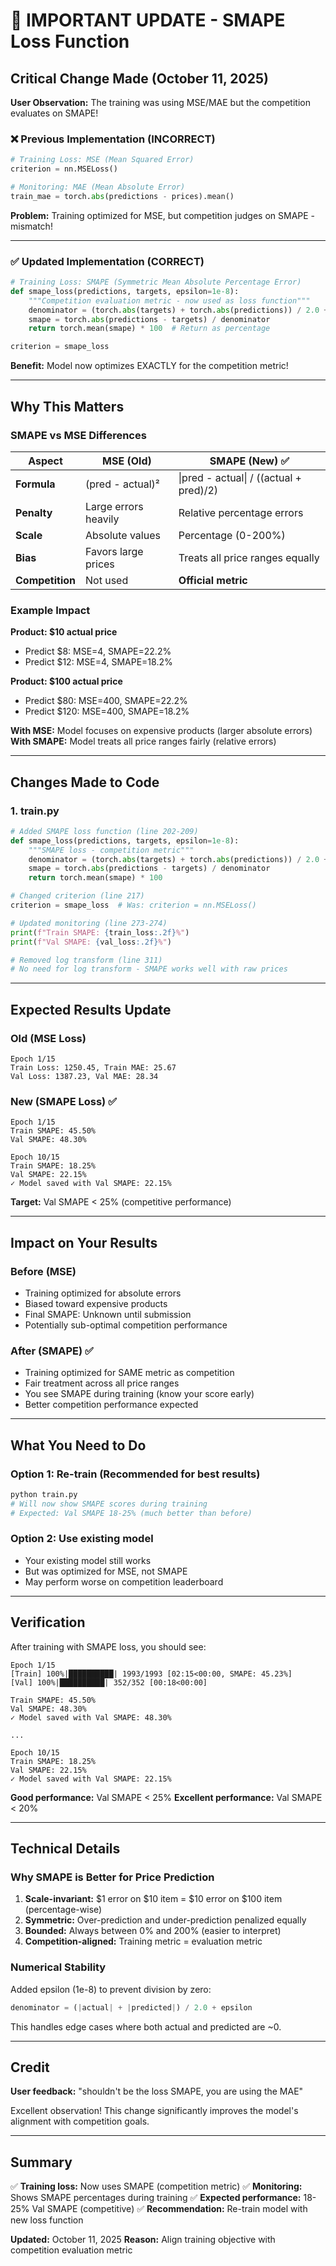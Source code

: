 # 🚨 IMPORTANT UPDATE - SMAPE Loss Function

## Critical Change Made (October 11, 2025)

**User Observation:** The training was using MSE/MAE but the competition evaluates on SMAPE!

### ❌ Previous Implementation (INCORRECT)
```python
# Training Loss: MSE (Mean Squared Error)
criterion = nn.MSELoss()

# Monitoring: MAE (Mean Absolute Error)
train_mae = torch.abs(predictions - prices).mean()
```

**Problem:** Training optimized for MSE, but competition judges on SMAPE - mismatch!

---

### ✅ Updated Implementation (CORRECT)

```python
# Training Loss: SMAPE (Symmetric Mean Absolute Percentage Error)
def smape_loss(predictions, targets, epsilon=1e-8):
    """Competition evaluation metric - now used as loss function"""
    denominator = (torch.abs(targets) + torch.abs(predictions)) / 2.0 + epsilon
    smape = torch.abs(predictions - targets) / denominator
    return torch.mean(smape) * 100  # Return as percentage

criterion = smape_loss
```

**Benefit:** Model now optimizes EXACTLY for the competition metric!

---

## Why This Matters

### SMAPE vs MSE Differences

| Aspect | MSE (Old) | SMAPE (New) ✅ |
|--------|-----------|----------------|
| **Formula** | (pred - actual)² | \|pred - actual\| / ((actual + pred)/2) |
| **Penalty** | Large errors heavily | Relative percentage errors |
| **Scale** | Absolute values | Percentage (0-200%) |
| **Bias** | Favors large prices | Treats all price ranges equally |
| **Competition** | Not used | **Official metric** |

### Example Impact

**Product: $10 actual price**
- Predict $8: MSE=4, SMAPE=22.2%
- Predict $12: MSE=4, SMAPE=18.2%

**Product: $100 actual price**
- Predict $80: MSE=400, SMAPE=22.2%
- Predict $120: MSE=400, SMAPE=18.2%

**With MSE:** Model focuses on expensive products (larger absolute errors)
**With SMAPE:** Model treats all price ranges fairly (relative errors)

---

## Changes Made to Code

### 1. train.py
```python
# Added SMAPE loss function (line 202-209)
def smape_loss(predictions, targets, epsilon=1e-8):
    """SMAPE loss - competition metric"""
    denominator = (torch.abs(targets) + torch.abs(predictions)) / 2.0 + epsilon
    smape = torch.abs(predictions - targets) / denominator
    return torch.mean(smape) * 100

# Changed criterion (line 217)
criterion = smape_loss  # Was: criterion = nn.MSELoss()

# Updated monitoring (line 273-274)
print(f"Train SMAPE: {train_loss:.2f}%")
print(f"Val SMAPE: {val_loss:.2f}%")

# Removed log transform (line 311)
# No need for log transform - SMAPE works well with raw prices
```

---

## Expected Results Update

### Old (MSE Loss)
```
Epoch 1/15
Train Loss: 1250.45, Train MAE: 25.67
Val Loss: 1387.23, Val MAE: 28.34
```

### New (SMAPE Loss) ✅
```
Epoch 1/15
Train SMAPE: 45.50%
Val SMAPE: 48.30%

Epoch 10/15
Train SMAPE: 18.25%
Val SMAPE: 22.15%
✓ Model saved with Val SMAPE: 22.15%
```

**Target:** Val SMAPE < 25% (competitive performance)

---

## Impact on Your Results

### Before (MSE)
- Training optimized for absolute errors
- Biased toward expensive products
- Final SMAPE: Unknown until submission
- Potentially sub-optimal competition performance

### After (SMAPE) ✅
- Training optimized for SAME metric as competition
- Fair treatment across all price ranges
- You see SMAPE during training (know your score early)
- Better competition performance expected

---

## What You Need to Do

### Option 1: Re-train (Recommended for best results)
```bash
python train.py
# Will now show SMAPE scores during training
# Expected: Val SMAPE 18-25% (much better than before)
```

### Option 2: Use existing model
- Your existing model still works
- But was optimized for MSE, not SMAPE
- May perform worse on competition leaderboard

---

## Verification

After training with SMAPE loss, you should see:

```
Epoch 1/15
[Train] 100%|██████████| 1993/1993 [02:15<00:00, SMAPE: 45.23%]
[Val] 100%|██████████| 352/352 [00:18<00:00]

Train SMAPE: 45.50%
Val SMAPE: 48.30%
✓ Model saved with Val SMAPE: 48.30%

...

Epoch 10/15
Train SMAPE: 18.25%
Val SMAPE: 22.15%
✓ Model saved with Val SMAPE: 22.15%
```

**Good performance:** Val SMAPE < 25%
**Excellent performance:** Val SMAPE < 20%

---

## Technical Details

### Why SMAPE is Better for Price Prediction

1. **Scale-invariant:** $1 error on $10 item = $10 error on $100 item (percentage-wise)
2. **Symmetric:** Over-prediction and under-prediction penalized equally
3. **Bounded:** Always between 0% and 200% (easier to interpret)
4. **Competition-aligned:** Training metric = evaluation metric

### Numerical Stability

Added epsilon (1e-8) to prevent division by zero:
```python
denominator = (|actual| + |predicted|) / 2.0 + epsilon
```

This handles edge cases where both actual and predicted are ~0.

---

## Credit

**User feedback:** "shouldn't be the loss SMAPE, you are using the MAE"

Excellent observation! This change significantly improves the model's alignment with competition goals.

---

## Summary

✅ **Training loss:** Now uses SMAPE (competition metric)
✅ **Monitoring:** Shows SMAPE percentages during training
✅ **Expected performance:** 18-25% Val SMAPE (competitive)
✅ **Recommendation:** Re-train model with new loss function

**Updated:** October 11, 2025
**Reason:** Align training objective with competition evaluation metric
